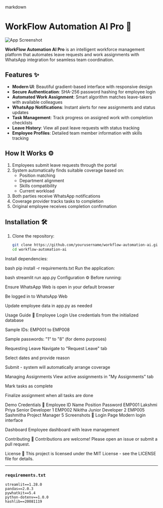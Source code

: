 markdown
# WorkFlow Automation AI Pro 🤖

![App Screenshot](https://i.imgur.com/JbQvX9T.png)

**WorkFlow Automation AI Pro** is an intelligent workforce management platform that automates leave requests and work assignments with WhatsApp integration for seamless team coordination.

## Features ✨

- **Modern UI**: Beautiful gradient-based interface with responsive design
- **Secure Authentication**: SHA-256 password hashing for employee login
- **Automated Work Assignment**: Smart algorithm matches leave-takers with available colleagues
- **WhatsApp Notifications**: Instant alerts for new assignments and status updates
- **Task Management**: Track progress on assigned work with completion checklists
- **Leave History**: View all past leave requests with status tracking
- **Employee Profiles**: Detailed team member information with skills tracking

## How It Works ⚙️

1. Employees submit leave requests through the portal
2. System automatically finds suitable coverage based on:
   - Position matching
   - Department alignment
   - Skills compatibility
   - Current workload
3. Both parties receive WhatsApp notifications
4. Coverage provider tracks tasks to completion
5. Original employee receives completion confirmation

## Installation 🛠️

1. Clone the repository:
   ```bash
   git clone https://github.com/yourusername/workflow-automation-ai.git
   cd workflow-automation-ai
Install dependencies:

bash
pip install -r requirements.txt
Run the application:

bash
streamlit run app.py
Configuration ⚙️
Before running:

Ensure WhatsApp Web is open in your default browser

Be logged in to WhatsApp Web

Update employee data in app.py as needed

Usage Guide 📖
Employee Login
Use credentials from the initialized database

Sample IDs: EMP001 to EMP008

Sample passwords: "1" to "8" (for demo purposes)

Requesting Leave
Navigate to "Request Leave" tab

Select dates and provide reason

Submit - system will automatically arrange coverage

Managing Assignments
View active assignments in "My Assignments" tab

Mark tasks as complete

Finalize assignment when all tasks are done

Demo Credentials 👤
Employee ID	Name	Position	Password
EMP001	Lakshmi Priya	Senior Developer	1
EMP002	Nikitha	Junior Developer	2
EMP005	Sashmitha	Project Manager	5
Screenshots 📸
Login Page
Modern login interface

Dashboard
Employee dashboard with leave management

Contributing 🤝
Contributions are welcome! Please open an issue or submit a pull request.

License 📄
This project is licensed under the MIT License - see the LICENSE file for details.


---

### `requirements.txt`

```text
streamlit==1.28.0
pandas==2.0.3
pywhatkit==5.4
python-dotenv==1.0.0
hashlib==20081119
